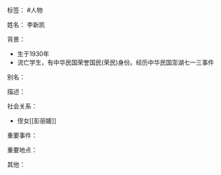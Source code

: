 标签： #人物

姓名：
李新凯

背景：
- 生于1930年
- 流亡学生，有中华民国荣誉国民(荣民)身份。经历中华民国澎湖七一三事件

别名：

描述：

社会关系：
- 侄女[[彭丽媛]]

重要事件：

重要地点：

其他：
